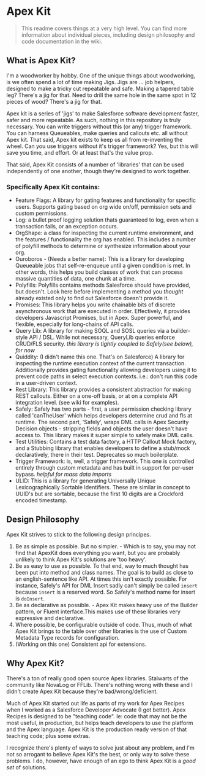 # Apex Kit

> This readme covers things at a very high level. You can find more information about individual pieces, including design philosophy and code documentation in the wiki.

## What is Apex Kit?

I'm a woodworker by hobby. One of the unique things about woodworking, is we often spend a lot of time making Jigs. Jigs are ... job helpers, designed to make a tricky cut repeatable and safe. Making a tapered table leg? There's a jig for that. Need to drill the same hole in the same spot in 12 pieces of wood? There's a jig for that.

Apex kit is a series of 'jigs' to make Salesforce software development faster, safer and more repeatable. As such, nothing in this repository is truly necessary. You can write triggers without this (or any) trigger framework. You can harness Queueables, make queries and callouts etc. all without Apex kit. That said, Apex kit exists to keep us all from re-inventing the wheel. Can you use triggers without it's trigger framework? Yes, but this will save you time, and effort. Or at least that's the value prop.

That said, Apex Kit consists of a number of 'libraries' that can be used independently of one another, though they're designed to work together.

### Specifically Apex Kit contains:

-   Feature Flags: A library for gating features and functionality for specific users. Supports gating based on org wide on/off, permission sets and custom permissions.
-   Log: a bullet proof logging solution thats guaranteed to log, even when a transaction fails, or an exception occurs.
-   OrgShape: a class for inspecting the current runtime environment, and the features / functionality the org has enabled. This includes a number of polyfill methods to determine or synthesize information about your org.
-   Ouroboros - (Needs a better name): This is a library for developing Queueable jobs that self-re-enqueue until a given condition is met. In other words, this helps you build classes of work that can process massive quantities of data, one chunk at a time.
-   Polyfills: Polyfills contains methods Salesforce should have provided, but doesn't. Look here before implementing a method you _thought_ already existed only to find out Salesforce doesn't provide it.
-   Promises: This library helps you write chainable bits of discrete asynchronous work that are executed in order. Effectively, it provides developers Javascript Promises, but in Apex. Super powerful, and flexible, especially for long-chains of API calls.
-   Query Lib: A library for making SOQL and SOSL queries via a builder-style API / DSL. While not necessary, QueryLib queries enforce CRUD/FLS security. _this library is tightly coupled to Safely(see below), for now_
-   Quiddity: (I didn't name this one. That's on Salesforce) A library for inspecting the runtime execution context of the current transaction. Additionally provides gating functionality allowing developers using it to prevent code paths in select execution contexts. i.e.: don't run this code in a user-driven context.
-   Rest Library: This library provides a consistent abstraction for making REST callouts. Either on a one-off basis, or at on a complete API integration level. (see wiki for examples).
-   Safely: Safely has two parts - first, a user permission checking library called 'canTheUser' which helps developers determine crud and fls at runtime. The second part, 'Safely', wraps DML calls in Apex Security Decision objects - stripping fields and objects the user doesn't have access to. This library makes it super simple to safely make DML calls.
-   Test Utilities: Contains a test data factory, a HTTP Callout Mock factory, and a Stubbing library that enables developers to define a stub/mock declaratively, there in their test. Deprecates so much boilerplate.
-   Trigger Framework: is, well, a trigger framework. This one is controlled entirely through custom metadata and has built in support for per-user bypass. _helpful for mass data imports_
-   ULID: This is a library for generating Universally Unique Lexicographically Sortable Identifiers. These are similar in concept to UUID's but are sortable, because the first 10 digits are a Crockford encoded timestamp.

## Design Philosophy

Apex Kit strives to stick to the following design principes.

1. Be as simple as possible. But no simpler. - Which is to say, you may not find that ApexKit does everything you want, but you are probably unlikely to think Apex Kit's solutions are 'too heavy'.
2. Be as easy to use as possible. To that end, way to much thought has been put into method and class names. The goal is to build as close to an english-sentence like API. At times this isn't exactly possible. For instance, Safely's API for DML Insert sadly can't simply be called `insert` because `insert` is a reserved word. So Safely's method name for insert is `doInsert`.
3. Be as declarative as possible. - Apex Kit makes heavy use of the Builder pattern, or Fluent interface.This makes use of these libraries very expressive and declarative.
4. Where possible, be configurable outside of code. Thus, much of what Apex Kit brings to the table over other libraries is the use of Custom Metadata Type records for configuration.
5. (Working on this one) Consistent api for extensions.

## Why Apex Kit?

There's a ton of really good open source Apex libraries. Stalwarts of the community like NovaLog or FFLib. There's nothing wrong with these and I didn't create Apex Kit because they're bad/wrong/deficient.

Much of Apex Kit started out life as parts of my work for Apex Recipes when I worked as a Salesforce Developer Advocate (I got better). Apex Recipes is designed to be "teaching code". Ie: code that may not be the most useful, in production, but helps teach developers to use the platform and the Apex language. Apex Kit is the production ready version of that teaching code; plus some extras.

I recognize there's plenty of ways to solve just about any problem, and I'm not so arrogant to believe Apex Kit's the best, or only way to solve these problems. I do, however, have enough of an ego to think Apex Kit is a _good set_ of solutions.
